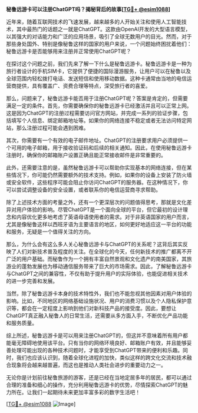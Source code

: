 **秘鲁远游卡可以注册ChatGPT吗？揭秘背后的故事[[TG💪+ @esim1088](https://t.me/s/esim1088)]**

近年来，随着互联网技术的飞速发展，越来越多的人开始关注和使用人工智能技术，其中最热门的话题之一就是ChatGPT。这款由OpenAI开发的大型语言模型，以其强大的对话能力和广泛的应用场景，吸引了全球无数用户的目光。然而，对于那些身处国外、特别是像秘鲁这样的国家的用户来说，一个问题始终困扰着他们：秘鲁远游卡是否能够用来注册并正常使用ChatGPT呢？

在探讨这个问题之前，我们先来了解一下什么是秘鲁远游卡。秘鲁远游卡是一种为旅行者设计的手机SIM卡，它提供了便捷的国际漫游服务，让用户可以在秘鲁以及全球范围内轻松拨打电话、发送短信和使用移动数据。这种卡通常由当地的电信运营商提供，具有覆盖广、资费合理等特点，深受旅行者的喜爱。

那么，问题来了，秘鲁远游卡能否用于注册ChatGPT呢？答案是肯定的，但需要满足一定的条件。首先，你需要确保你的秘鲁远游卡已经激活并且可以正常上网。这是因为ChatGPT的注册过程需要访问官方网站，并完成一系列的验证步骤，包括填写个人信息、绑定邮箱地址等。如果你的网络连接不稳定或者无法访问特定网站，那么注册过程可能会遇到困难。

其次，你需要有一个有效的电子邮件地址。ChatGPT的注册要求用户必须提供一个可用的电子邮箱，用于接收验证码和后续的相关通知。因此，在使用秘鲁远游卡注册时，确保你的邮箱账户设置正确且能正常接收邮件是非常重要的。

此外，还需要注意的是，虽然秘鲁远游卡可以帮助你实现基本的网络连接，但在某些情况下，你可能仍然需要额外的技术支持。例如，如果你的设备上安装了防火墙或安全软件，这些程序可能会阻止你访问ChatGPT的服务器。在这种情况下，你可以尝试调整设备的安全设置，或者联系你的电信运营商寻求帮助。

除了上述技术方面的考量之外，还有一个更深层次的问题值得思考，那就是文化差异对用户体验的影响。尽管ChatGPT是一个面向全球的平台，但它最初的设计理念和内容优化更多地考虑了英语母语使用者的需求。对于非英语国家的用户而言，尤其是像秘鲁这样以西班牙语为主要语言的地区，如何更好地适应这一平台的功能和服务，无疑是一个值得关注的方向。

那么，为什么会有这么多人关心秘鲁远游卡与ChatGPT的关系呢？这背后其实反映了人们对新技术普及程度的关注。在全球化的今天，任何新技术的推广都离不开广泛的用户基础。而秘鲁作为一个拥有丰富自然景观和文化遗产的南美国家，其旅游业的蓬勃发展也为移动通信服务带来了巨大的市场需求。因此，了解秘鲁远游卡与ChatGPT之间的兼容性，不仅有助于提升用户的实际体验，也能促进相关技术的进一步完善和发展。

当然，除了秘鲁远游卡本身的技术特性外，我们也不能忽视其他因素对用户体验的影响。比如，不同地区的网络基础设施状况、用户的消费习惯以及个人隐私保护意识等，都会在一定程度上影响到他们对新科技产品的接受度。因此，要想让ChatGPT真正融入秘鲁人的日常生活，还需要从多方面入手，不断优化产品功能和服务质量。

综上所述，秘鲁远游卡是可以用来注册ChatGPT的，但这并不意味着所有用户都能毫无障碍地使用该平台。只有当你的网络环境良好、邮箱账户有效，并且能够妥善处理可能出现的各种技术问题时，才能享受到ChatGPT带来的便利和乐趣。同时，我们也应该认识到，随着全球化进程的加快，类似这样的跨文化交流和技术融合现象将会越来越普遍，而这也是推动人类社会进步的重要动力之一。

无论你是计划前往秘鲁旅游的游客，还是已经在当地定居多年的居民，都可以通过合理的准备和细心的操作，充分利用秘鲁远游卡的优势，尽情探索ChatGPT的魅力所在。让我们一起期待未来更加丰富多彩的数字生活吧！

[[TG💪+ @esim1088](https://t.me/s/esim1088) ![Image](https://i.postimg.cc/4NQfJmqS/Snipaste-2025-05-13-00-14-12.png)]